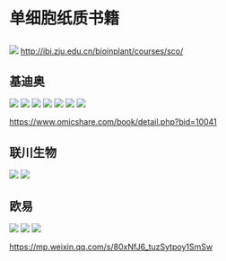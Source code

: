 # 单细胞纸质书籍

##
![](./images/237573486812900.png)
http://ibi.zju.edu.cn/bioinplant/courses/sco/
## 基迪奥
 ![](./images/236610758592400.png)
![](./images/236650601109800.png)
![](./images/236659508354900.png)
![](./images/236664445115800.png)
![](./images/236670614125500.png)
![](./images/236684307239400.png)
![](./images/236690901186800.png)

 
https://www.omicshare.com/book/detail.php?bid=10041
## 联川生物
![](./images/236706786762400.png)
![](./images/236717099743600.png)

## 欧易

![](./images/236733644167500.png)
![](./images/236739461199700.png)
![](./images/236746313003600.png)




https://mp.weixin.qq.com/s/80xNfJ6_tuzSytpoy1SmSw